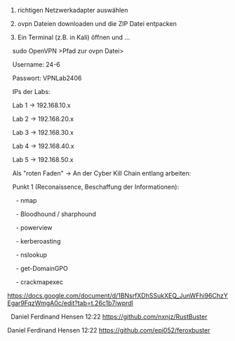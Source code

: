 1. richtigen Netzwerkadapter auswählen

  

2. ovpn Dateien downloaden und die ZIP Datei entpacken

  

3. Ein Terminal (z.B. in Kali) öffnen und …

  

   sudo OpenVPN >Pfad zur ovpn Datei>

  

   Username: 24-6

   Passwort: VPNLab2406

  

  

   IPs der Labs:

   Lab 1 -> 192.168.10.x

   Lab 2 -> 192.168.20.x

   Lab 3 -> 192.168.30.x

   Lab 4 -> 192.168.40.x

   Lab 5 -> 192.168.50.x

  

  

   Als "roten Faden" -> An der Cyber Kill Chain entlang arbeiten:

   Punkt 1 (Reconaissence, Beschaffung der Informationen):

     - nmap

     - Bloodhound / sharphound

     - powerview

     - kerberoasting

     - nslookup 

     - get-DomainGPO

     - crackmapexec


https://docs.google.com/document/d/1BNsrfXDhSSukXEQ_JunWFhi96ChzYEgar9FqzWmgA0c/edit?tab=t.26c1b7iwprdl





  

  

  Daniel Ferdinand Hensen
12:22
https://github.com/nxnjz/RustBuster

Daniel Ferdinand Hensen
12:22
https://github.com/epi052/feroxbuster